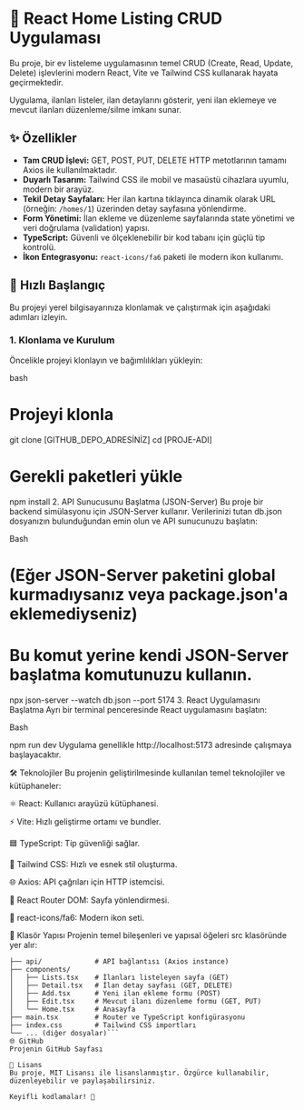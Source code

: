 # 🏡 React Home Listing CRUD Uygulaması

Bu proje, bir ev listeleme uygulamasının temel CRUD (Create, Read, Update, Delete) işlevlerini modern React, Vite ve Tailwind CSS kullanarak hayata geçirmektedir.

Uygulama, ilanları listeler, ilan detaylarını gösterir, yeni ilan eklemeye ve mevcut ilanları düzenleme/silme imkanı sunar.

## ✨ Özellikler

- **Tam CRUD İşlevi:** GET, POST, PUT, DELETE HTTP metotlarının tamamı Axios ile kullanılmaktadır.
- **Duyarlı Tasarım:** Tailwind CSS ile mobil ve masaüstü cihazlara uyumlu, modern bir arayüz.
- **Tekil Detay Sayfaları:** Her ilan kartına tıklayınca dinamik olarak URL (örneğin: `/homes/1`) üzerinden detay sayfasına yönlendirme.
- **Form Yönetimi:** İlan ekleme ve düzenleme sayfalarında state yönetimi ve veri doğrulama (validation) yapısı.
- **TypeScript:** Güvenli ve ölçeklenebilir bir kod tabanı için güçlü tip kontrolü.
- **İkon Entegrasyonu:** `react-icons/fa6` paketi ile modern ikon kullanımı.

## 🚀 Hızlı Başlangıç

Bu projeyi yerel bilgisayarınıza klonlamak ve çalıştırmak için aşağıdaki adımları izleyin.

### 1. Klonlama ve Kurulum

Öncelikle projeyi klonlayın ve bağımlılıkları yükleyin:

bash
# Projeyi klonla
git clone [GITHUB_DEPO_ADRESİNİZ]
cd [PROJE-ADI]

# Gerekli paketleri yükle
npm install
2. API Sunucusunu Başlatma (JSON-Server)
Bu proje bir backend simülasyonu için JSON-Server kullanır. Verilerinizi tutan db.json dosyanızın bulunduğundan emin olun ve API sunucunuzu başlatın:

Bash

# (Eğer JSON-Server paketini global kurmadıysanız veya package.json'a eklemediyseniz)
# Bu komut yerine kendi JSON-Server başlatma komutunuzu kullanın.
npx json-server --watch db.json --port 5174 
3. React Uygulamasını Başlatma
Ayrı bir terminal penceresinde React uygulamasını başlatın:

Bash

npm run dev
Uygulama genellikle http://localhost:5173 adresinde çalışmaya başlayacaktır.

🛠 Teknolojiler
Bu projenin geliştirilmesinde kullanılan temel teknolojiler ve kütüphaneler:

⚛️ React: Kullanıcı arayüzü kütüphanesi.

⚡ Vite: Hızlı geliştirme ortamı ve bundler.

🟦 TypeScript: Tip güvenliği sağlar.

🎨 Tailwind CSS: Hızlı ve esnek stil oluşturma.

🌐 Axios: API çağrıları için HTTP istemcisi.

🧭 React Router DOM: Sayfa yönlendirmesi.

🔨 react-icons/fa6: Modern ikon seti.

📁 Klasör Yapısı
Projenin temel bileşenleri ve yapısal öğeleri src klasöründe yer alır:

```src/
├── api/             # API bağlantısı (Axios instance)
├── components/
│   ├── Lists.tsx    # İlanları listeleyen sayfa (GET)
│   ├── Detail.tsx   # İlan detay sayfası (GET, DELETE)
│   ├── Add.tsx      # Yeni ilan ekleme formu (POST)
│   ├── Edit.tsx     # Mevcut ilanı düzenleme formu (GET, PUT)
│   └── Home.tsx     # Anasayfa
├── main.tsx         # Router ve TypeScript konfigürasyonu
├── index.css        # Tailwind CSS importları
└── ... (diğer dosyalar)```
🌐 GitHub
Projenin GitHub Sayfası

📄 Lisans
Bu proje, MIT Lisansı ile lisanslanmıştır. Özgürce kullanabilir, düzenleyebilir ve paylaşabilirsiniz.

Keyifli kodlamalar! 🎉
